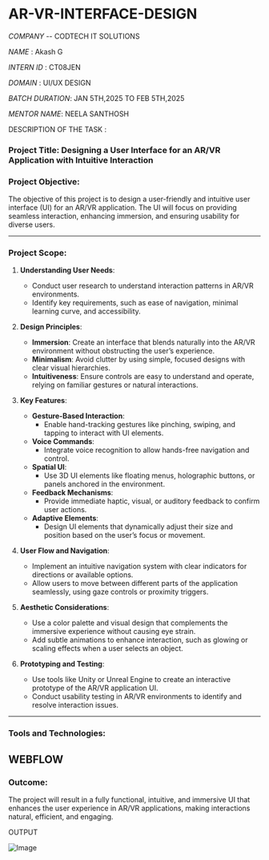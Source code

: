 # AR-VR-INTERFACE-DESIGN

*COMPANY* -- CODTECH IT SOLUTIONS

*NAME* : Akash G

*INTERN ID* : CT08JEN

*DOMAIN* : UI/UX DESIGN

*BATCH DURATION*: JAN 5TH,2025 TO FEB 5TH,2025

*MENTOR NAME*: NEELA SANTHOSH

DESCRIPTION OF THE TASK :

### Project Title: **Designing a User Interface for an AR/VR Application with Intuitive Interaction**

### Project Objective:
The objective of this project is to design a user-friendly and intuitive user interface (UI) for an AR/VR application. The UI will focus on providing seamless interaction, enhancing immersion, and ensuring usability for diverse users.

---

### Project Scope:
1. **Understanding User Needs**:
   - Conduct user research to understand interaction patterns in AR/VR environments.
   - Identify key requirements, such as ease of navigation, minimal learning curve, and accessibility.

2. **Design Principles**:
   - **Immersion**: Create an interface that blends naturally into the AR/VR environment without obstructing the user’s experience.
   - **Minimalism**: Avoid clutter by using simple, focused designs with clear visual hierarchies.
   - **Intuitiveness**: Ensure controls are easy to understand and operate, relying on familiar gestures or natural interactions.

3. **Key Features**:
   - **Gesture-Based Interaction**:
     - Enable hand-tracking gestures like pinching, swiping, and tapping to interact with UI elements.
   - **Voice Commands**:
     - Integrate voice recognition to allow hands-free navigation and control.
   - **Spatial UI**:
     - Use 3D UI elements like floating menus, holographic buttons, or panels anchored in the environment.
   - **Feedback Mechanisms**:
     - Provide immediate haptic, visual, or auditory feedback to confirm user actions.
   - **Adaptive Elements**:
     - Design UI elements that dynamically adjust their size and position based on the user’s focus or movement.

4. **User Flow and Navigation**:
   - Implement an intuitive navigation system with clear indicators for directions or available options.
   - Allow users to move between different parts of the application seamlessly, using gaze controls or proximity triggers.

5. **Aesthetic Considerations**:
   - Use a color palette and visual design that complements the immersive experience without causing eye strain.
   - Add subtle animations to enhance interaction, such as glowing or scaling effects when a user selects an object.

6. **Prototyping and Testing**:
   - Use tools like Unity or Unreal Engine to create an interactive prototype of the AR/VR application UI.
   - Conduct usability testing in AR/VR environments to identify and resolve interaction issues.

---

### Tools and Technologies:
WEBFLOW
---

### Outcome:
The project will result in a fully functional, intuitive, and immersive UI that enhances the user experience in AR/VR applications, making interactions natural, efficient, and engaging.

OUTPUT

![Image](https://github.com/user-attachments/assets/1e8ce35c-8b52-428a-9741-43e0153499fa)
